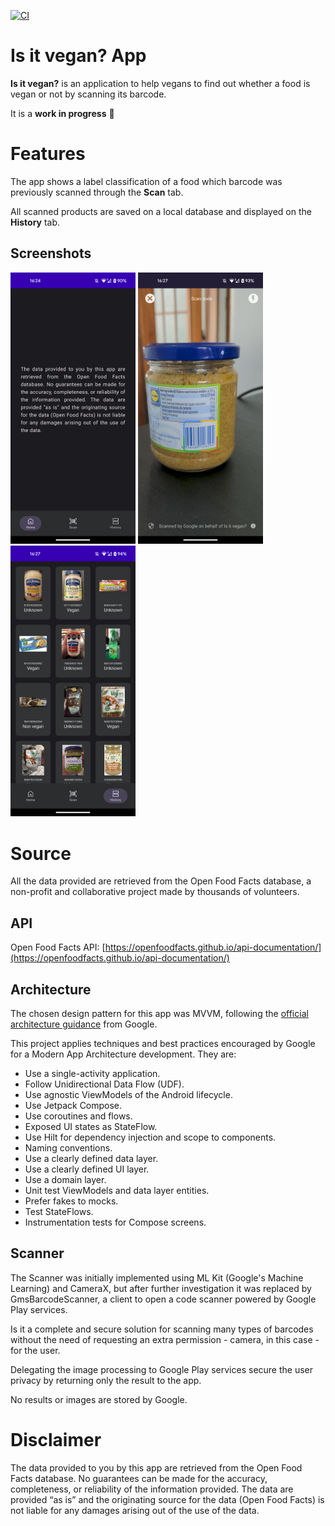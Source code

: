 [![CI](https://github.com/anavarani/Is_it_vegan/actions/workflows/android.yml/badge.svg)](https://github.com/anavarani/Is_it_vegan/actions/workflows/android.yml)

Is it vegan? App
==================

**Is it vegan?** is an application to help vegans to find out whether a food is vegan or not by scanning its barcode.

It is a **work in progress** 🚧

# Features

The app shows a label classification of a food which barcode was previously scanned through the **Scan** tab.

All scanned products are saved on a local database and displayed on the **History** tab.

## Screenshots

<img src="docs/images/tab_home_screenshot.png" width="200" /> <img src="docs/images/tab_scan_screenshot.png" width="200" /> <img src="docs/images/tab_history_screenshot.png" width="200" />

# Source

All the data provided are retrieved from the Open Food Facts database, a non-profit and collaborative project made by thousands of volunteers.

## API

Open Food Facts API: [https://openfoodfacts.github.io/api-documentation/](https://openfoodfacts.github.io/api-documentation/)

## Architecture

The chosen design pattern for this app was MVVM, following the [official architecture guidance](https://developer.android.com/topic/architecture) from Google.

This project applies techniques and best practices encouraged by Google for a Modern App Architecture development. They are:
- Use a single-activity application.
- Follow Unidirectional Data Flow (UDF).
- Use agnostic ViewModels of the Android lifecycle.
- Use Jetpack Compose.
- Use coroutines and flows.
- Exposed UI states as StateFlow.
- Use Hilt for dependency injection and scope to components.
- Naming conventions.
- Use a clearly defined data layer.
- Use a clearly defined UI layer.
- Use a domain layer.
- Unit test ViewModels and data layer entities.
- Prefer fakes to mocks.
- Test StateFlows.
- Instrumentation tests for Compose screens.

## Scanner

The Scanner was initially implemented using ML Kit (Google's Machine Learning) and CameraX, but after further investigation it was replaced by GmsBarcodeScanner, a client to open a code scanner powered by Google Play services.

Is it a complete and secure solution for scanning many types of barcodes without the need of requesting an extra permission - camera, in this case - for the user.

Delegating the image processing to Google Play services secure the user privacy by returning only the result to the app.

No results or images are stored by Google.

# Disclaimer

The data provided to you by this app are retrieved from the Open Food Facts database. No guarantees can be made for the accuracy, completeness, or reliability of the information provided. The data are provided “as is” and the originating source for the data (Open Food Facts) is not liable for any damages arising out of the use of the data.
